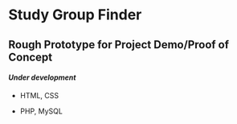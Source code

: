 # Study Group Finder
## Rough Prototype for Project Demo/Proof of Concept

 #### *Under development*

* HTML, CSS

 * PHP, MySQL
